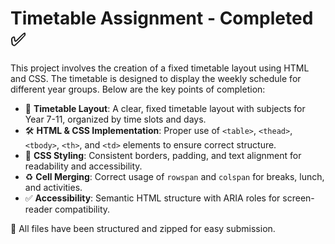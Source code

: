 # Timetable Assignment - Completed ✅

This project involves the creation of a fixed timetable layout using HTML and CSS. The timetable is designed to display the weekly schedule for different year groups. Below are the key points of completion:

- 📅 **Timetable Layout**: A clear, fixed timetable layout with subjects for Year 7-11, organized by time slots and days.
- 🛠️ **HTML & CSS Implementation**: Proper use of `<table>`, `<thead>`, `<tbody>`, `<th>`, and `<td>` elements to ensure correct structure.
- 🎨 **CSS Styling**: Consistent borders, padding, and text alignment for readability and accessibility.
- ♻️ **Cell Merging**: Correct usage of `rowspan` and `colspan` for breaks, lunch, and activities.
- ✅ **Accessibility**: Semantic HTML structure with ARIA roles for screen-reader compatibility.

🔗 All files have been structured and zipped for easy submission. 